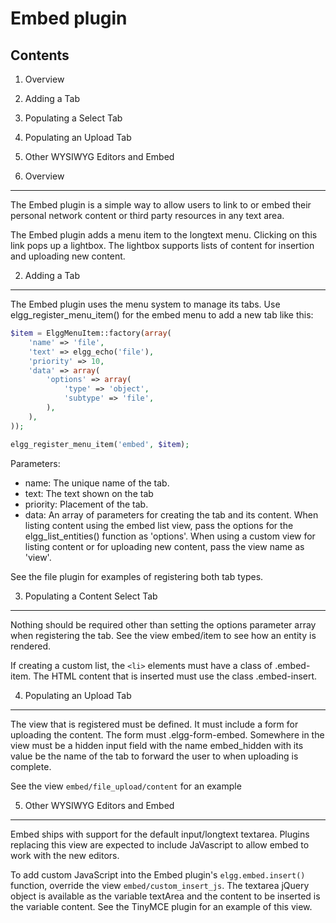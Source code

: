 Embed plugin
============

Contents
--------

1. Overview
2. Adding a Tab
3. Populating a Select Tab
4. Populating an Upload Tab
5. Other WYSIWYG Editors and Embed

	
1. Overview
-----------

The Embed plugin is a simple way to allow users to link to or embed
their personal network content or third party resources in any text area.

The Embed plugin adds a menu item to the longtext menu. Clicking on this
link pops up a lightbox. The lightbox supports lists of content for insertion
and uploading new content.


2. Adding a Tab
---------------

The Embed plugin uses the menu system to manage its tabs. Use
elgg_register_menu_item() for the embed menu to add a new tab like this:

```php
$item = ElggMenuItem::factory(array(
	'name' => 'file',
	'text' => elgg_echo('file'),
	'priority' => 10,
	'data' => array(
		'options' => array(
			'type' => 'object',
			'subtype' => 'file',
		),
	),
));

elgg_register_menu_item('embed', $item);
```

Parameters:

* name: The unique name of the tab.
* text: The text shown on the tab
* priority: Placement of the tab.
* data: An array of parameters for creating the tab and its content.
		When listing content using the embed list view, pass the options for the
		elgg_list_entities() function as 'options'.
		When using a custom view for listing content or for uploading new
		content, pass the view name as 'view'.

See the file plugin for examples of registering both tab types.


3. Populating a Content Select Tab
----------------------------------

Nothing should be required other than setting the options parameter array
when registering the tab. See the view embed/item to see how an entity is
rendered.

If creating a custom list, the `<li>` elements must have a class of .embed-item.
The HTML content that is inserted must use the class .embed-insert.


4. Populating an Upload Tab
---------------------------

The view that is registered must be defined. It must include a form for
uploading the content. The form must .elgg-form-embed. Somewhere in the view
must be a hidden input field with the name embed_hidden with its value be
the name of the tab to forward the user to when uploading is complete.

See the view `embed/file_upload/content` for an example

	
5. Other WYSIWYG Editors and Embed
----------------------------------

Embed ships with support for the default input/longtext textarea.
Plugins replacing this view are expected to include JaVascript to
allow embed to work with the new editors.

To add custom JavaScript into the Embed plugin's `elgg.embed.insert()` function,
override the view `embed/custom_insert_js`. The textarea jQuery object is
available as the variable textArea and the content to be inserted is the
variable content. See the TinyMCE plugin for an example of this view.